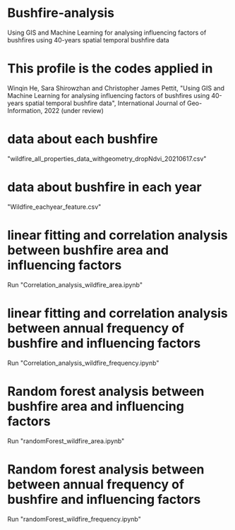 # Bushfire-analysis
Using GIS and Machine Learning for analysing influencing factors of bushfires using 40-years spatial temporal bushfire data
# This profile is the codes applied in 
Winqin He, Sara Shirowzhan and Christopher James Pettit, "Using GIS and Machine Learning for analysing influencing factors of bushfires using 40-years spatial temporal bushfire data", International Journal of Geo-Information, 2022 (under review)

# data about each bushfire
"wildfire_all_properties_data_withgeometry_dropNdvi_20210617.csv"

# data about bushfire in each year
"Wildfire_eachyear_feature.csv"

# linear fitting and correlation analysis between bushfire area and influencing factors
Run "Correlation_analysis_wildfire_area.ipynb"

# linear fitting and correlation analysis between annual frequency of bushfire and influencing factors
Run "Correlation_analysis_wildfire_frequency.ipynb"

# Random forest analysis between bushfire area and influencing factors
Run "randomForest_wildfire_area.ipynb"

# Random forest analysis between between annual frequency of bushfire and influencing factors
Run "randomForest_wildfire_frequency.ipynb"
